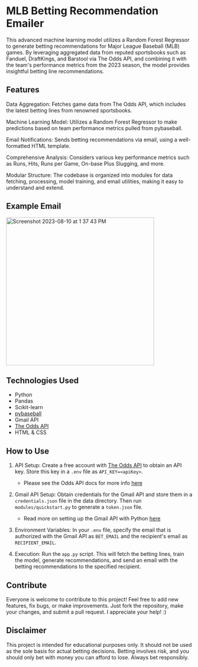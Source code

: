 # MLB Betting Recommendation Emailer

This advanced machine learning model utilizes a Random Forest Regressor to generate betting recommendations for Major League Baseball (MLB) games. 
By leveraging aggregated data from reputed sportsbooks such as Fanduel, DraftKings, and Barstool via The Odds API, and combining it with the team's performance metrics from the 2023 season, 
the model provides insightful betting line recommendations.

## Features

Data Aggregation: Fetches game data from The Odds API, which includes the latest betting lines from renowned sportsbooks.

Machine Learning Model: Utilizes a Random Forest Regressor to make predictions based on team performance metrics pulled from pybaseball.

Email Notifications: Sends betting recommendations via email, using a well-formatted HTML template.

Comprehensive Analysis: Considers various key performance metrics such as Runs, Hits, Runs per Game, On-base Plus Slugging, and more.

Modular Structure: The codebase is organized into modules for data fetching, processing, model training, and email utilities, making it easy to understand and extend.

## Example Email

<img width="400" alt="Screenshot 2023-08-10 at 1 37 43 PM" src="https://github.com/callmevojtko/Recommended-Bets-By-Email-MLB/assets/43586291/69296959-8a0d-48f1-bd56-8f04f6f77580">


## Technologies Used
- Python
- Pandas
- Scikit-learn
- [pybaseball](https://github.com/jldbc/pybaseball)
- Gmail API
- [The Odds API](https://the-odds-api.com/) 
- HTML & CSS

## How to Use
1. API Setup: Create a free account with [The Odds API](https://the-odds-api.com/) to obtain an API key. Store this key in a `.env` file as `API_KEY=<apiKey>`.
   - Please see the Odds API docs for more info [here](https://the-odds-api.com/liveapi/guides/v4/)

2. Gmail API Setup: Obtain credentials for the Gmail API and store them in a `credentials.json` file in the data directory. Then run `modules/quickstart.py` to generate a `token.json` file.
   - Read more on setting up the Gmail API with Python [here](https://developers.google.com/gmail/api/quickstart/python)

3. Environment Variables: In your `.env` file, specify the email that is authorized with the Gmail API as `BET_EMAIL` and the recipient's email as `RECIPIENT_EMAIL`.

4. Execution: Run the `app.py` script. This will fetch the betting lines, train the model, generate recommendations, and send an email with the betting recommendations to the specified recipient.

## Contribute
Everyone is welcome to contribute to this project! Feel free to add new features, fix bugs, or make improvements. Just fork the repository, make your changes, and submit a pull request. I appreciate your help! :)

## Disclaimer
This project is intended for educational purposes only. It should not be used as the sole basis for actual betting decisions. Betting involves risk, and you should only bet with money you can afford to lose. Always bet responsibly.
